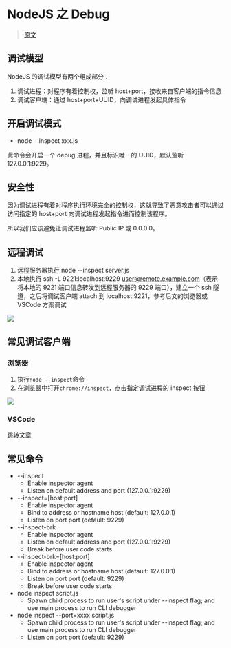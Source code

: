 # NodeJS 之 Debug

> [原文](https://nodejs.org/en/docs/guides/debugging-getting-started/)

## 调试模型

NodeJS 的调试模型有两个组成部分：

1. 调试进程：对程序有着控制权，监听 host+port，接收来自客户端的指令信息
2. 调试客户端：通过 host+port+UUID，向调试进程发起具体指令

## 开启调试模式

- node --inspect xxx.js

此命令会开启一个 debug 进程，并且标识唯一的 UUID，默认监听 127.0.0.1:9229。

## 安全性

因为调试进程有着对程序执行环境完全的控制权，这就导致了恶意攻击者可以通过访问指定的 host+port 向调试进程发起指令进而控制该程序。

所以我们应该避免让调试进程监听 Public IP 或 0.0.0.0。

## 远程调试

1. 远程服务器执行 node --inspect server.js
2. 本地执行 ssh -L 9221:localhost:9229 user@remote.example.com（表示将本地的 9221 端口信息转发到远程服务器的 9229 端口），建立一个 ssh 隧道，之后将调试客户端 attach 到 localhost:9221，参考后文的浏览器或 VSCode 方案调试

![](@images/nodejs_debug_remote.png)

## 常见调试客户端

### 浏览器

1. 执行`node --inspect`命令
2. 在浏览器中打开`chrome://inspect`，点击指定调试进程的 inspect 按钮

![](@images/nodejs_debug_chrome.png)

### VSCode

跳转[文章](../../article/在VSCode中debug.md)

## 常见命令

- --inspect
  - Enable inspector agent
  - Listen on default address and port (127.0.0.1:9229)
- --inspect=[host:port]
  - Enable inspector agent
  - Bind to address or hostname host (default: 127.0.0.1)
  - Listen on port port (default: 9229)
- --inspect-brk
  - Enable inspector agent
  - Listen on default address and port (127.0.0.1:9229)
  - Break before user code starts
- --inspect-brk=[host:port]
  - Enable inspector agent
  - Bind to address or hostname host (default: 127.0.0.1)
  - Listen on port port (default: 9229)
  - Break before user code starts
- node inspect script.js
  - Spawn child process to run user's script under --inspect flag; and use main process to run CLI debugger
- node inspect --port=xxxx script.js
  - Spawn child process to run user's script under --inspect flag; and use main process to run CLI debugger
  - Listen on port port (default: 9229)
